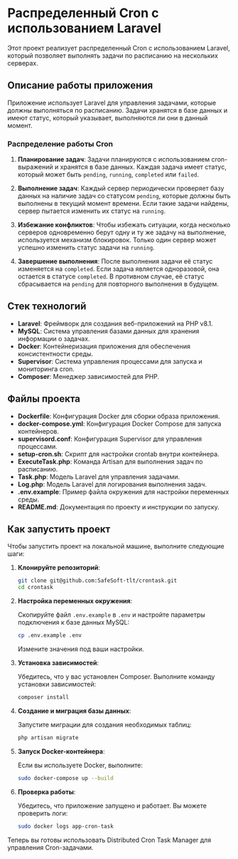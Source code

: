 # Распределенный Cron с использованием Laravel

Этот проект реализует распределенный Cron с использованием Laravel, который позволяет выполнять задачи по расписанию на нескольких серверах.

## Описание работы приложения

Приложение использует Laravel для управления задачами, которые должны выполняться по расписанию. Задачи хранятся в базе данных и имеют статус, который указывает, выполняются ли они в данный момент.

### Распределение работы Cron

1. **Планирование задач**: Задачи планируются с использованием cron-выражений и хранятся в базе данных. Каждая задача имеет статус, который может быть `pending`, `running`, `completed` или `failed`.

2. **Выполнение задач**: Каждый сервер периодически проверяет базу данных на наличие задач со статусом `pending`, которые должны быть выполнены в текущий момент времени. Если такие задачи найдены, сервер пытается изменить их статус на `running`.

3. **Избежание конфликтов**: Чтобы избежать ситуации, когда несколько серверов одновременно берут одну и ту же задачу на выполнение, используется механизм блокировок. Только один сервер может успешно изменить статус задачи на `running`.

4. **Завершение выполнения**: После выполнения задачи её статус изменяется на `completed`. Если задача является одноразовой, она остается в статусе `completed`. В противном случае, её статус сбрасывается на `pending` для повторного выполнения в будущем.

## Стек технологий

- **Laravel**: Фреймворк для создания веб-приложений на PHP v8.1.
- **MySQL**: Система управления базами данных для хранения информации о задачах.
- **Docker**: Контейнеризация приложения для обеспечения консистентности среды.
- **Supervisor**: Система управления процессами для запуска и мониторинга cron.
- **Composer**: Менеджер зависимостей для PHP.

## Файлы проекта

- **Dockerfile**: Конфигурация Docker для сборки образа приложения.
- **docker-compose.yml**: Конфигурация Docker Compose для запуска контейнеров.
- **supervisord.conf**: Конфигурация Supervisor для управления процессами.
- **setup-cron.sh**: Скрипт для настройки crontab внутри контейнера.
- **ExecuteTask.php**: Команда Artisan для выполнения задач по расписанию.
- **Task.php**: Модель Laravel для управления задачами.
- **Log.php**: Модель Laravel для логирования выполнения задач.
- **.env.example**: Пример файла окружения для настройки переменных среды.
- **README.md**: Документация по проекту и инструкции по запуску.


## Как запустить проект

Чтобы запустить проект на локальной машине, выполните следующие шаги:

1. **Клонируйте репозиторий**:

   ```bash
   git clone git@github.com:SafeSoft-tlt/crontask.git
   cd crontask
   ```

2. **Настройка переменных окружения**:

   Скопируйте файл `.env.example` в `.env` и настройте параметры подключения к базе данных MySQL:

   ```bash
   cp .env.example .env
   ```

   Измените значения под ваши настройки.

3. **Установка зависимостей**:

   Убедитесь, что у вас установлен Composer. Выполните команду установки зависимостей:

   ```bash
   composer install
   ```

4. **Создание и миграция базы данных**:

   Запустите миграции для создания необходимых таблиц:

   ```bash
   php artisan migrate
   ```

5. **Запуск Docker-контейнера**:

   Если вы используете Docker, выполните:

   ```bash
   sudo docker-compose up --build
   ```

6. **Проверка работы**:

   Убедитесь, что приложение запущено и работает. Вы можете проверить логи:

   ```bash
   sudo docker logs app-cron-task
   ```

Теперь вы готовы использовать Distributed Cron Task Manager для управления Cron-задачами.
```
